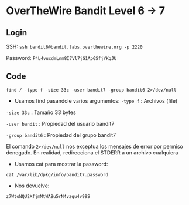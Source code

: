 # OverTheWire Bandit Level 6 -> 7

## Login 

SSH: ```ssh bandit6@bandit.labs.overthewire.org -p 2220```

Password: ```P4L4vucdmLnm8I7Vl7jG1ApGSfjYKqJU```

## Code


``` 
find / -type f -size 33c -user bandit7 -group bandit6 2>/dev/null
```
* Usamos find pasandole varios argumentos:
```-type f``` : Archivos (file)

```-size 33c``` : Tamaño 33 bytes

```-user bandit``` : Propiedad del usuario bandit7

```-group bandit6``` :  Propiedad del grupo bandit7

El comando 
```2>/dev/null``` 
nos exceptua los mensajes de error por permiso denegado. En realidad, redirecciona el STDERR a un archivo cualquiera

* Usamos cat para mostrar la password:

```
cat /var/lib/dpkg/info/bandit7.password
```

* Nos devuelve:


```z7WtoNQU2XfjmMtWA8u5rN4vzqu4v99S```
